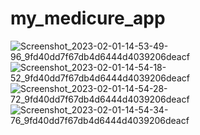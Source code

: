 # my_medicure_app

![Screenshot_2023-02-01-14-53-49-96_9fd40dd7f67db4d6444d4039206deacf](https://user-images.githubusercontent.com/74422601/216007454-a30af223-a376-4128-ad7e-d3a9116ee51b.jpg)
![Screenshot_2023-02-01-14-54-18-52_9fd40dd7f67db4d6444d4039206deacf](https://user-images.githubusercontent.com/74422601/216007483-8d1f7a0f-5b8d-421e-b2d2-c598e602ff90.jpg)
![Screenshot_2023-02-01-14-54-28-72_9fd40dd7f67db4d6444d4039206deacf](https://user-images.githubusercontent.com/74422601/216007537-21d9f246-d550-4341-bee7-ec74aaeecff6.jpg)
![Screenshot_2023-02-01-14-54-34-76_9fd40dd7f67db4d6444d4039206deacf](https://user-images.githubusercontent.com/74422601/216007551-6a4c57f3-f92a-4382-8a83-65ea8abbec53.jpg)
